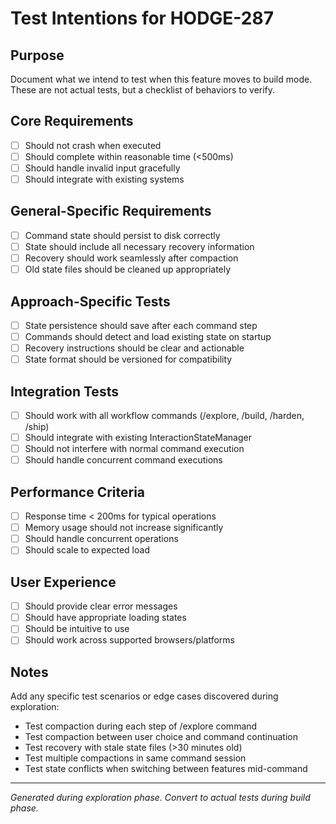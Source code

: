 # Test Intentions for HODGE-287

## Purpose
Document what we intend to test when this feature moves to build mode.
These are not actual tests, but a checklist of behaviors to verify.

## Core Requirements
- [ ] Should not crash when executed
- [ ] Should complete within reasonable time (<500ms)
- [ ] Should handle invalid input gracefully
- [ ] Should integrate with existing systems

## General-Specific Requirements
- [ ] Command state should persist to disk correctly
- [ ] State should include all necessary recovery information
- [ ] Recovery should work seamlessly after compaction
- [ ] Old state files should be cleaned up appropriately

## Approach-Specific Tests
- [ ] State persistence should save after each command step
- [ ] Commands should detect and load existing state on startup
- [ ] Recovery instructions should be clear and actionable
- [ ] State format should be versioned for compatibility

## Integration Tests
- [ ] Should work with all workflow commands (/explore, /build, /harden, /ship)
- [ ] Should integrate with existing InteractionStateManager
- [ ] Should not interfere with normal command execution
- [ ] Should handle concurrent command executions

## Performance Criteria
- [ ] Response time < 200ms for typical operations
- [ ] Memory usage should not increase significantly
- [ ] Should handle concurrent operations
- [ ] Should scale to expected load

## User Experience
- [ ] Should provide clear error messages
- [ ] Should have appropriate loading states
- [ ] Should be intuitive to use
- [ ] Should work across supported browsers/platforms

## Notes
Add any specific test scenarios or edge cases discovered during exploration:

- Test compaction during each step of /explore command
- Test compaction between user choice and command continuation
- Test recovery with stale state files (>30 minutes old)
- Test multiple compactions in same command session
- Test state conflicts when switching between features mid-command

---
*Generated during exploration phase. Convert to actual tests during build phase.*